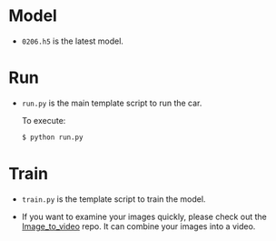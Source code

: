# Model
- `0206.h5` is the latest model.

# Run
- `run.py` is the main template script to run the car.
    
  To execute: 
  ```python
  $ python run.py
  ```

# Train
- `train.py` is the template script to train the model.

- If you want to examine your images quickly, please check out the [Image_to_video](https://github.com/sam31046/Image_to_video) repo. It can combine your images into a video.
